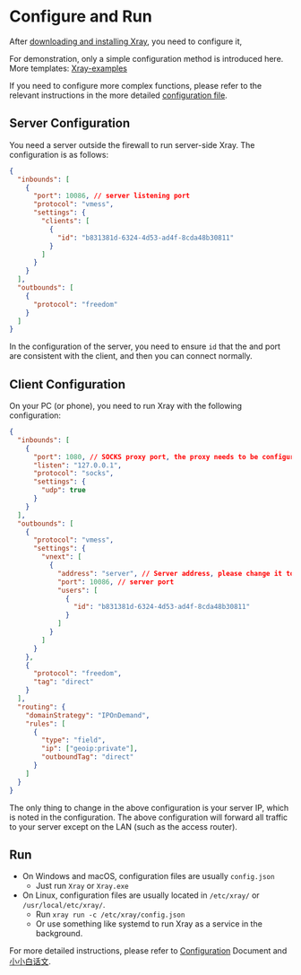 # Configure and Run

After [downloading and installing Xray](./install/), you need to configure it,

For demonstration, only a simple configuration method is introduced here. More templates: [Xray-examples](https://github.com/XTLS/Xray-examples)

If you need to configure more complex functions, please refer to the relevant instructions in the more detailed [configuration file](../config/).

## Server Configuration

You need a server outside the firewall to run server-side Xray. The configuration is as follows:

```json
{
  "inbounds": [
    {
      "port": 10086, // server listening port
      "protocol": "vmess",
      "settings": {
        "clients": [
          {
            "id": "b831381d-6324-4d53-ad4f-8cda48b30811"
          }
        ]
      }
    }
  ],
  "outbounds": [
    {
      "protocol": "freedom"
    }
  ]
}
```

In the configuration of the server, you need to ensure `id` that the and port are consistent with the client, and then you can connect normally.

## Client Configuration

On your PC (or phone), you need to run Xray with the following configuration:

```json
{
  "inbounds": [
    {
      "port": 1080, // SOCKS proxy port, the proxy needs to be configured in the browser and point to this port
      "listen": "127.0.0.1",
      "protocol": "socks",
      "settings": {
        "udp": true
      }
    }
  ],
  "outbounds": [
    {
      "protocol": "vmess",
      "settings": {
        "vnext": [
          {
            "address": "server", // Server address, please change it to your own server IP or domain name
            "port": 10086, // server port
            "users": [
              {
                "id": "b831381d-6324-4d53-ad4f-8cda48b30811"
              }
            ]
          }
        ]
      }
    },
    {
      "protocol": "freedom",
      "tag": "direct"
    }
  ],
  "routing": {
    "domainStrategy": "IPOnDemand",
    "rules": [
      {
        "type": "field",
        "ip": ["geoip:private"],
        "outboundTag": "direct"
      }
    ]
  }
}
```

The only thing to change in the above configuration is your server IP, which is noted in the configuration. The above configuration will forward all traffic to your server except on the LAN (such as the access router).

## Run

- On Windows and macOS, configuration files are usually `config.json`
  - Just run `Xray` or `Xray.exe`
- On Linux, configuration files are usually located in `/etc/xray/` or `/usr/local/etc/xray/`.
  - Run `xray run -c /etc/xray/config.json`
  - Or use something like systemd to run Xray as a service in the background.

For more detailed instructions, please refer to [Configuration](../config/) Document and [小小白话文](../documents/level-0/).
